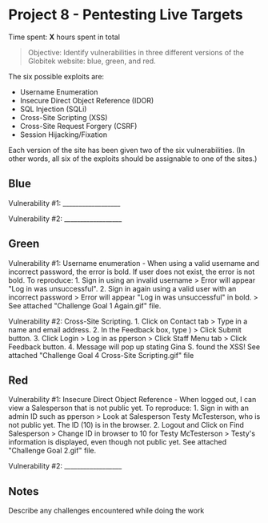 # Project 8 - Pentesting Live Targets

Time spent: **X** hours spent in total

> Objective: Identify vulnerabilities in three different versions of the Globitek website: blue, green, and red.

The six possible exploits are:
* Username Enumeration
* Insecure Direct Object Reference (IDOR)
* SQL Injection (SQLi)
* Cross-Site Scripting (XSS)
* Cross-Site Request Forgery (CSRF)
* Session Hijacking/Fixation

Each version of the site has been given two of the six vulnerabilities. (In other words, all six of the exploits should be assignable to one of the sites.) 

## Blue

Vulnerability #1: __________________

Vulnerability #2: __________________


## Green

Vulnerability #1: Username enumeration - When using a valid username and incorrect password, the error is bold. If user does not exist, the error is not bold. To reproduce: 1. Sign in using an invalid username > Error will appear "Log in was unsuccessful". 2. Sign in again using a valid user with an incorrect password >  Error will appear "Log in was unsuccessful" in bold. > See attached "Challenge Goal 1 Again.gif" file.

Vulnerability #2: Cross-Site Scripting. 1. Click on Contact tab > Type in a name and email address. 2. In the Feedback box, type <script>alert('Gina S. found the XSS!');</script>) > Click Submit button. 3. Click Login > Log in as pperson > Click Staff Menu tab > Click Feedback button. 4. Message will pop up stating Gina S. found the XSS!  See attached "Challenge Goal 4 Cross-Site Scripting.gif" file


## Red

Vulnerability #1: Insecure Direct Object Reference - When logged out, I can view a Salesperson that is not public yet. To reproduce: 1. Sign in with an admin ID such as pperson > Look at Salesperson Testy McTesterson, who is not public yet. The ID (10) is in the browser. 2. Logout and Click on Find Salesperson > Change ID in browser to 10 for Testy McTesterson > Testy's information is displayed, even though not public yet. See attached "Challenge Goal 2.gif" file.

Vulnerability #2: __________________


## Notes

Describe any challenges encountered while doing the work
